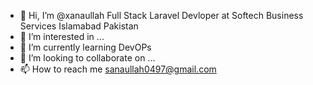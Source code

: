 - 👋 Hi, I’m @xanaullah
Full Stack Laravel Devloper at Softech Business Services Islamabad Pakistan
- 👀 I’m interested in ...
- 🌱 I’m currently learning DevOPs
- 💞️ I’m looking to collaborate on ...
- 📫 How to reach me  sanaullah0497@gmail.com

<!---
xanaullah/xanaullah is a ✨ special ✨ repository because its `README.md` (this file) appears on your GitHub profile.
You can click the Preview link to take a look at your changes.
--->

